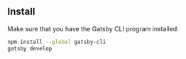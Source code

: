 ## Install

Make sure that you have the Gatsby CLI program installed:

```sh
npm install --global gatsby-cli
gatsby develop
```
